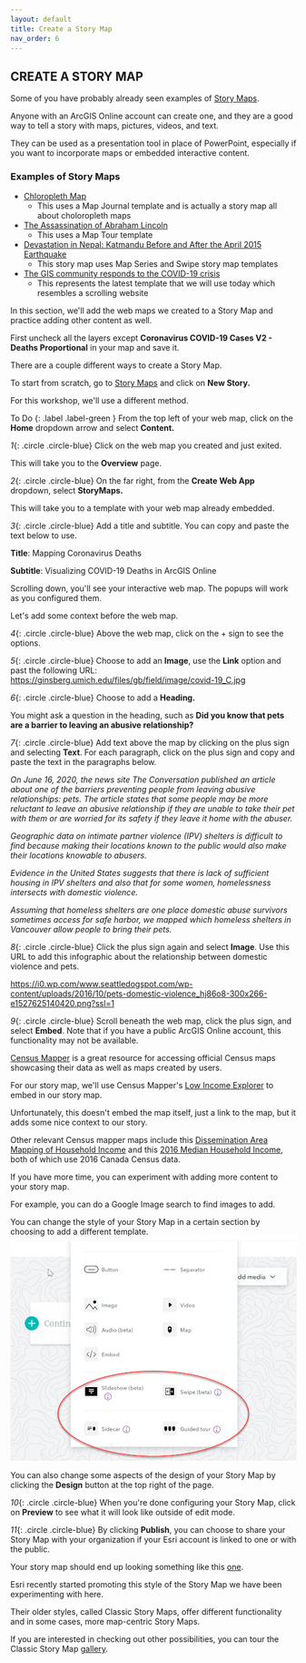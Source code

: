 ```yaml
---
layout: default
title: Create a Story Map
nav_order: 6
---
```


## CREATE A STORY MAP

Some of you have probably already seen examples of [Story Maps](https://www.esri.com/en-us/arcgis/products/arcgis-storymaps/stories).

Anyone with an ArcGIS Online account can create one, and they are a good way to tell a story with maps, pictures, videos, and text.

They can be used as a presentation tool in place of PowerPoint, especially if you want to incorporate maps or embedded interactive content.

### Examples of Story Maps

- [Chloropleth Map](https://arcg.is/15Xffe)
  - This uses a Map Journal template and is actually a story map all about choloropleth maps
- [The Assassination of Abraham Lincoln](https://arcg.is/1LSaGu)
  - This uses a Map Tour template
- [Devastation in Nepal: Katmandu Before and After the April 2015 Earthquake](https://arcg.is/1zvCaX)
  - This story map uses Map Series and Swipe story map templates
- [The GIS community responds to the COVID-19 crisis](https://arcg.is/1qfqiD)
  - This represents the latest template that we will use today which resembles a scrolling website

In this section, we'll add the web maps we created to a Story Map and practice adding other content as well.

First uncheck all the layers except **Coronavirus COVID-19 Cases V2 - Deaths Proportional** in your map and save it.

There are a couple different ways to create a Story Map.

To start from scratch, go to [Story Maps](https://storymaps.arcgis.com/) and click on **New Story.**

For this workshop, we'll use a different method.

To Do 
{: .label .label-green }
From the top left of your web map, click on the **Home** dropdown arrow and select **Content.**

*1*{: .circle .circle-blue} Click on the web map you created and just exited.

This will take you to the **Overview** page.

*2*{: .circle .circle-blue} On the far right, from the **Create Web App** dropdown, select **StoryMaps.**

This will take you to a template with your web map already embedded.

*3*{: .circle .circle-blue} Add a title and subtitle. You can copy and paste the text below to use.

**Title**: Mapping Coronavirus Deaths

**Subtitle**: Visualizing COVID-19 Deaths in ArcGIS Online

Scrolling down, you'll see your interactive web map. The popups will work as you configured them.

Let's add some context before the web map.

*4*{: .circle .circle-blue} Above the web map, click on the + sign to see the options.

*5*{: .circle .circle-blue} Choose to add an **Image**, use the **Link** option and past the following URL: https://ginsberg.umich.edu/files/gb/field/image/covid-19_C.jpg

*6*{: .circle .circle-blue} Choose to add a **Heading.**

You might ask a question in the heading, such as **Did you know that pets are a barrier to leaving an abusive relationship?**

*7*{: .circle .circle-blue} Add text above the map by clicking on the plus sign and selecting **Text**.
For each paragraph, click on the plus sign and copy and paste the text in the paragraphs below.

*On June 16, 2020, the news site The Conversation published an article about one of the barriers preventing people from leaving abusive relationships: pets. The article states that some people may be more reluctant to leave an abusive relationship if they are unable to take their pet with them or are worried for its safety if they leave it home with the abuser.*

*Geographic data on intimate partner violence (IPV) shelters is difficult to find because making their locations known to the public would also make their locations knowable to abusers.*

*Evidence in the United States suggests that there is lack of sufficient housing in IPV shelters and also that for some women, homelessness intersects with domestic violence.*

*Assuming that homeless shelters are one place domestic abuse survivors sometimes access for safe harbor, we mapped which homeless shelters in Vancouver allow people to bring their pets.*

*8*{: .circle .circle-blue} Click the plus sign again and select **Image**.
Use this URL to add this infographic about the relationship between domestic violence and pets.

https://i0.wp.com/www.seattledogspot.com/wp-content/uploads/2016/10/pets-domestic-violence_hj86o8-300x266-e1527625140420.png?ssl=1

*9*{: .circle .circle-blue} Scroll beneath the web map, click the plus sign, and select **Embed**. Note that if you have a public ArcGIS Online account, this functionality may not be available.

[Census Mapper](https://censusmapper.ca/) is a great resource for accessing official Census maps showcasing their data as well as maps created by users.

For our story map, we'll use Census Mapper's [Low Income Explorer](https://censusmapper.ca/maps/844) to embed in our story map.

Unfortunately, this doesn't embed the map itself, just a link to the map, but it adds some nice context to our story.

Other relevant Census mapper maps include this [Dissemination Area Mapping of Household Income](https://censusmapper.ca/maps/1563#14/49.2783/-123.1140) and this [2016 Median Household Income](https://censusmapper.ca/maps/884), both of which use 2016 Canada Census data.

If you have more time, you can experiment with adding more content to your story map. 

For example, you can do a Google Image search to find images to add.

You can change the style of your Story Map in a certain section by choosing to add a different template.
![storymap.jpg](https://raw.githubusercontent.com/fiddleHeads/intro-AGOL/master/content/images/storymap.jpg)

You can also change some aspects of the design of your Story Map by clicking the **Design** button at the top right of the page.

*10*{: .circle .circle-blue} When you're done configuring your Story Map, click on **Preview** to see what it will look like outside of edit mode.

*11*{: .circle .circle-blue} By clicking **Publish**, you can choose to share your Story Map with your organization if your Esri account is linked to one or with the public.

Your story map should end up looking something like this [one](https://arcg.is/0qWneL).

Esri recently started promoting this style of the Story Map we have been experimenting with here.

Their older styles, called Classic Story Maps, offer different functionality and in some cases, more map-centric Story Maps.

If you are interested in checking out other possibilities, you can tour the Classic Story Map [gallery](https://storymaps-classic.arcgis.com/en/gallery/#s=0&md=storymaps-apps:map-tour).


